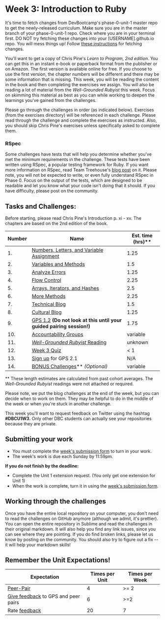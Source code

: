 # Week 3: Introduction to Ruby

<!-- Week 3's curriculum will be released with changes first thing on Monday morning PST. -->

It's time to fetch changes from DevBootcamp's phase-0-unit-1 master repo to get the newly-released curriculum. Make sure you are in the master branch of your phase-0-unit-1 repo. Check where you are in your terminal first. DO NOT try fetching these changes into your [USERNAME].github.io repo. You will mess things up! Follow [these instructions](https://github.com/Devbootcamp/phase-0-handbook/blob/master/fetching-changes.md) for fetching changes.

You'll want to get a copy of Chris Pine's *Learn to Program, 2nd edition*. You can get this in an instant e-book or paperback format from the publisher or on Amazon. The first version is available online for free. If you choose to use the first version, the chapter numbers will be different and there may be some information that is missing. This week, you will be reading the content in the book and then completing the exercises we assign. You will also be reading a lot of material from the *Well-Grounded Rubyist* this week. Focus on skimming this material as best as you can while working to deepen the learnings you've gained from the challenges.

Please go through the challenges in order (as indicated below). Exercises (from the exercises directory) will be referenced in each challenge. Please read through the challenge and complete the exercises as instructed. Also, you should skip Chris Pine's exercises unless specifically asked to complete them.

### RSpec
Some challenges have tests that will help you determine whether you've met the minimum requirements in the challenge. These tests have been written using RSpec, a popular testing framework for Ruby. If you want more information on RSpec, read Team Treehouse's [blog post](http://blog.teamtreehouse.com/an-introduction-to-rspec) on it. Please note, you will not be expected to write, or even fully understand RSpec in Phase 0. Focus on the output of the tests, which are designed to be readable and let you know what your code isn't doing that it should. If you have difficulty, please post on the community.

## Tasks and Challenges:
Before starting, please read Chris Pine's Introduction p. xi - xv. The chapters are based on the 2nd edition of the book.

Number | Name | Est. time (hrs)**
-------|----------------|----------
 1. | [Numbers, Letters, and Variable Assignment](numbers-letters) | 1.25 |
 2. | [Variables and Methods](methods) | 1.5 |
 3. | [Analyze Errors](analyze-errors) | 1.25 |
 4. | [Flow Control](flow-control) | 2.25 |
 5. | [Arrays, Iterators, and Hashes](arrays) | 2.5 |
 6. | [More Methods](more-methods) | 2.25 |
 7. | [Technical Blog](technical-blog.md) | 1.5 |
 8. | [Cultural Blog](cultural-blog.md) | 1.25 |
 9. | [GPS 1.2](gps1-2) **(Do not look at this until your guided pairing session!)** | 1.75 |
 10. | [Accountability Groups](accountability-groups.md) | variable |
 11. | [*Well-Grounded Rubyist* Reading](Well-Grounded-Rubyist.md) | unknown |
 12. | [Week 3 Quiz](https://www.classmarker.com/online-test/start/?quiz=f4c554419f92c67b) | < 1 |
 13. | [Sign up](https://phase0.devbootcamp.com/) for GPS 2.1 | N/A
 14. | [BONUS Challenges](BONUS-challenges)** *(Optional)* | variable |

** These length estimates are calculated from past cohort averages. The *Well-Grounded Rubyist* readings were not attached or required.

Please note, we put the blog challenges at the end of the week, but you can decide when to work on them. They may be helpful to do in the middle of the week or when you're stuck in another challenge.

This week you'll want to request feedback on Twitter using the hashtag **#DBCU1W3.** Only other DBC students can actually see your repositories because they are private.

## Submitting your work
- You must complete the [week's submission form](http://apply.devbootcamp.com) to turn in your work.
- The week's work is due each Sunday by 11:59pm.

**If you do not finish by the deadline:**
- Complete the Unit 1 extension request. (You only get one extension for Unit 1)
- When the work is complete, turn it in using the [week's submission form](http://apply.devbootcamp.com).

## Working through the challenges
Once you have the entire local repository on your computer, you don't need to read the challenges on GitHub anymore (although we admit, it's prettier). You can open the entire repository in Sublime and read the challenges in their original markdown. It will also help you find any link issues, since you can see where they are pointing. If you do find broken links, please let us know by posting on the community. You should also try to figure out a fix -- it will help your markdown skills!

## Remember the Unit Expectations!

Expectation | Times per Unit | Times per Week
------------|----------|---------
[Peer-Pair](https://github.com/Devbootcamp/phase-0-handbook/blob/master/peer-pairing-sessions.md) | 4 | >= 2
[Give feedback](https://socrates.devbootcamp.com/feedback/new) to GPS and peer pairs | 6 | >=2
Rate [feedback](https://socrates.devbootcamp.com/feedback) | 20 | 7

